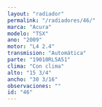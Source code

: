 ```yaml
---
layout: "radiador"
permalink: "/radiadores/46/"
marca: "Acura"
modelo: "TSX"
ano: "2009"
motor: "L4 2.4"
transmision: "Automática"
parte: "19010RL5A51"
clima: "Con clima"
alto: "15 3/4"
ancho: "30 3/16"
observaciones: ""
id: "46"
---
```


